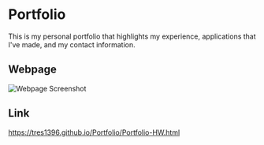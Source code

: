 # Portfolio

This is my personal portfolio that highlights my experience, applications that I've made, and my contact information.

## Webpage

![Webpage Screenshot](https://tres1396.github.io/Portfolio/Portfolio-Webpage.png)

## Link

https://tres1396.github.io/Portfolio/Portfolio-HW.html
